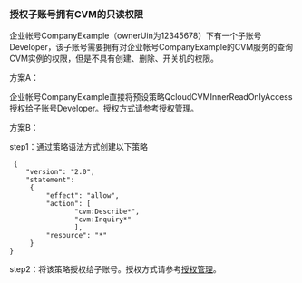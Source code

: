 ### 授权子账号拥有CVM的只读权限

企业帐号CompanyExample（ownerUin为12345678）下有一个子账号Developer，该子账号需要拥有对企业帐号CompanyExample的CVM服务的查询CVM实例的权限，但是不具有创建、删除、开关机的权限。

方案A：

企业帐号CompanyExample直接将预设策略QcloudCVMInnerReadOnlyAccess授权给子账号Developer。授权方式请参考[授权管理](http://tce.fsphere.cn/document/product/378/8961)。

方案B：

step1：通过策略语法方式创建以下策略
```
 {
    "version": "2.0",
    "statement":
     {
         "effect": "allow",
         "action": [
                "cvm:Describe*",
                "cvm:Inquiry*"
                ],
         "resource": "*"
     }
}
```
step2：将该策略授权给子账号。授权方式请参考[授权管理](http://tce.fsphere.cn/document/product/378/8961)。


